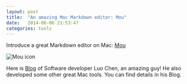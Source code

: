 ```yaml
---
layout: post
title:  "An amazing Mac Markdown editor: Mou"
date:   2014-06-06 21:53:47
categories: tools
---
```


Introduce a great Markdown editor on Mac: [Mou](http://mouapp.com/)

![Mou icon](http://mouapp.com/Mou_128.png)

Here is [Blog](http://chenluois.com/) of Software developer Luo Chen, an amazing guy! He also developed some other great Mac tools. You can find details in his Blog.